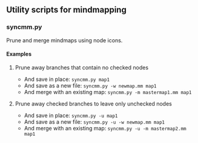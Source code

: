## Utility scripts for mindmapping

### syncmm.py

Prune and merge mindmaps using node icons.

#### Examples

1. Prune away branches that contain no checked nodes

	- And save in place: `syncmm.py map1`
	- And save as a new file: `syncmm.py -w newmap.mm map1`
	- And merge with an existing map: `syncmm.py -m mastermap1.mm map1`

2. Prune away checked branches to leave only unchecked nodes

	- And save in place: `syncmm.py -u map1`
	- And save as a new file: `syncmm.py -u -w newmap.mm map1`
	- And merge with an existing map: `syncmm.py -u -m mastermap2.mm map1`